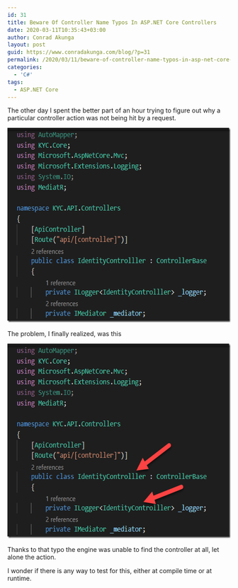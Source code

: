 ```yaml
---
id: 31
title: Beware Of Controller Name Typos In ASP.NET Core Controllers
date: 2020-03-11T10:35:43+03:00
author: Conrad Akunga
layout: post
guid: https://www.conradakunga.com/blog/?p=31
permalink: /2020/03/11/beware-of-controller-name-typos-in-asp-net-core-controllers/
categories:
  - 'C#'
tags:
  - ASP.NET Core
---
```

The other day I spent the better part of an hour trying to figure out why a particular controller action was not being hit by a request.

[<img width="599" height="440" title="Controller" style="display: inline; background-image: none;" alt="Controller" src="images/2020/03/Controller_thumb.png" border="0" />](images/2020/03/Controller.png)

The problem, I finally realized, was this

[<img width="599" height="440" title="Controller2" style="display: inline; background-image: none;" alt="Controller2" src="images/2020/03/Controller2_thumb.png" border="0" />](images/2020/03/Controller2.png)

Thanks to that typo the engine was unable to find the controller at all, let alone the action.

I wonder if there is any way to test for this, either at compile time or at runtime.